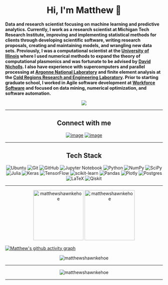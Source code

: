 <h1 align="center">Hi, I'm Matthew 👋</h1>

<b>Data and research scientist focusing on machine learning and predictive analytics. Currently, I work as a research scientist at Michigan Tech Research Institute, improving and implementing statistical methods for clients through developing scientific software, writing research proposals, creating and maintaining models, and wrangling new data sets. Previously, I was a computational scientist at the <a href="https://mscs.uic.edu/">University of Illinois</a> where I used numerical methods to expand the theory of computational plasmonics and was fortunate to be advised by <a href="http://homepages.math.uic.edu/~nicholls">David Nicholls</a>. I also have experience with supercomputers and parallel processing at <a href="https://www.anl.gov/">Argonne National Laboratory</a> and finite element analysis at the <a href="https://www.erdc.usace.army.mil/Locations/CRREL/">Cold Regions Research and Engineering Laboratory</a>. Prior to starting graduate school, I worked in Agile software development at <a href="https://workforcesoftware.com/ ">Workforce Software</a> and focused on data mining, numerical optimization, and software automation.</b>

<p align="center">
  <a href="https://matthewshawnkehoe.github.io/files/kehoe_cv.pdf?usp=sharing"><img src="https://img.shields.io/badge/Resume-9775c2?style=for-the-badge"></a>
</p>
<hr/>

<h2 align="center">Connect with me</h2>
<div align="center">

  [![image](https://img.shields.io/badge/Gmail-EA4335?style=for-the-badge&logo=gmail&logoColor=white)](mailto:mskehoe001@gmail.com)
  [![image](https://img.shields.io/badge/LinkedIn-0A66C2?style=for-the-badge&logo=linkedin&logoColor=white)](https://www.linkedin.com/in/matthewshawnkehoe)

</div>
<hr/>

<h2 align="center">Tech Stack</h2>
<p align="center">
  <a><img alt="Ubuntu" src="https://img.shields.io/badge/Ubuntu-E95420?style=for-the-badge&logo=ubuntu&logoColor=white"></a>
  <a><img alt="Git" src="https://img.shields.io/badge/-Git-F1502F?style=for-the-badge&logo=Git&logoColor=white"></a>
  <a><img alt="GitHub" src="https://img.shields.io/badge/-GitHub-4f6578?style=for-the-badge&logo=GitHub&logoColor=white"></a>
  <a><img alt="Jupyter Notebook" src="https://img.shields.io/badge/Jupyter-F37626.svg?&style=for-the-badge&logo=Jupyter&logoColor=white"></a>
  <a><img alt="Python" src="https://img.shields.io/badge/-Python-4B8BBE?style=for-the-badge&logo=python&logoColor=white"></a>
  <a><img alt="NumPy" src="https://img.shields.io/badge/numpy-%23013243.svg?style=for-the-badge&logo=numpy&logoColor=white"></a>
  <a><img alt="SciPy" src="https://img.shields.io/badge/SciPy-%230C55A5.svg?style=for-the-badge&logo=scipy&logoColor=%white"></a>
  <a><img alt="Julia" src="https://img.shields.io/badge/Julia-9558B2?style=for-the-badge&logo=julia&logoColor=white"></a>
  <a><img alt="Keras" src="https://img.shields.io/badge/Keras-FF0000?style=for-the-badge&logo=keras&logoColor=white"></a>
  <a><img alt="TensorFlow" src="https://img.shields.io/badge/TensorFlow-FF6F00?style=for-the-badge&logo=tensorflow&logoColor=white"></a>
  <a><img alt="scikit-learn" src="https://img.shields.io/badge/-scikitlearn-EB9136?style=for-the-badge&logo=scikitlearn&logoColor=white"></a>
  <a><img alt="Pandas" src="https://img.shields.io/badge/pandas-%23150458.svg?style=for-the-badge&logo=pandas&logoColor=white"></a>
  <a><img alt="Plotly" src="https://img.shields.io/badge/Plotly-%233F4F75.svg?style=for-the-badge&logo=plotly&logoColor=white"></a>
  <a><img alt="Postgres" src="https://img.shields.io/badge/postgres-%23316192.svg?style=for-the-badge&logo=postgresql&logoColor=white"></a>
  <a><img alt="LaTeX" src="https://img.shields.io/badge/LaTeX-47A141?style=for-the-badge&logo=LaTeX&logoColor=white"></a>
  <a><img alt="Qiskit" src="https://img.shields.io/badge/Qiskit-%236929C4.svg?style=for-the-badge&logo=Qiskit&logoColor=white"></a>
</p>
<hr/>

<p align="center">
  <img height= "160" src="https://github-readme-stats-sigma-five.vercel.app/api?username=matthewshawnkehoe&theme=dark&show_icons=true&include_all_commits=true" alt="matthewshawnkehoe"/>
  <img height= "160" src="https://github-readme-streak-stats.herokuapp.com?user=matthewshawnkehoe&theme=dark&date_format=M%20j%5B%2C%20Y%5D" alt="matthewshawnkehoe"/>
</p>

[![Matthew's github activity graph](https://github-readme-activity-graph.cyclic.app/graph?username=matthewshawnkehoe&&theme=github-compact)](https://github.com/ashutosh00710/github-readme-activity-graph)

<p align="center"> 
<img src="https://github-profile-trophy.vercel.app/?username=matthewshawnkehoe" alt="matthewshawnkehoe" /></a> </p>
<hr/>

<p align="center">
  <img src="https://komarev.com/ghpvc/?username=matthewshawnkehoe&label=Profile%20views&style=for-the-badge" alt="matthewshawnkehoe"/>
</p>
<hr/>
